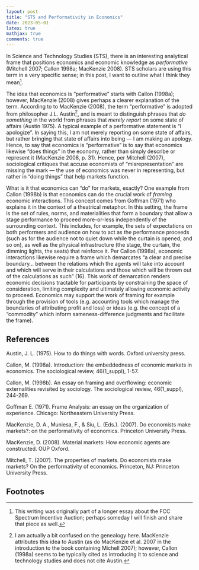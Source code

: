 ```yaml
---
layout: post 
title: "STS and Performativity in Economics" 
date: 2023-05-01
latex: true 
mathjax: true
comments: true
---
```


In Science and Technology Studies (STS), there is an interesting analytical frame that positions economics and economic knowledge as *performative* (Mitchell 2007; Callon 1998a; MacKenzie 2008). STS scholars are using this term in a very specific sense; in this post, I want to outline what I think they mean[^1]. 

The idea that economics is “performative” starts with Callon (1998a); however, MacKenzie (2008) gives perhaps a clearer explanation of the term. According to to MacKenzie (2008), the term “performative” is adopted from philosopher J.L. Austin[^2], and is meant to distinguish phrases that *do something* in the world from phrases that *merely report* on some state of affairs (Austin 1975). A typical example of a performative statement is “I apologize”. In saying this, I am not merely reporting on some state of affairs, but rather bringing that state of affairs into being — I am making an apology. Hence, to say that economics is “performative” is to say that economics likewise “does things” in the economy, rather than simply describe or represent it (MacKenzie 2008, p. 31). Hence, per Mitchell (2007), sociological critiques that accuse economists of “misrepresentation” are missing the mark — the use of economics was never in representing, but rather in “doing things” that help markets function.

What is it that economics can “do” for markets, exactly? One example from Callon (1998b) is that economics can do the crucial work of *framing* economic interactions. This concept comes from Goffman (1971) who explains it in the context of a theatrical metaphor. In this setting, the frame is the set of rules, norms, and materialities that form a boundary that allow a stage performance to proceed more-or-less independently of the surrounding context. This includes, for example, the sets of expectations on both performers and audience on how to act as the performance proceeds (such as for the audience not to quiet down while the curtain is opened, and so on), as well as the physical infrastructure (the stage, the curtain, the dimming lights, the seats) that reinforce it. Per Callon (1998a), economic interactions likewise require a frame which demarcates “a clear and precise boundary… between the relations which the agents will take into account and which will serve in their calculations and those which will be thrown out of the calculations as such” (16). This work of demarcation renders economic decisions tractable for participants by constraining the space of consideration, limiting complexity and ultimately allowing economic activity to proceed. Economics may support the work of framing for example through the provision of tools (e.g. accounting tools which manage the boundaries of attributing profit and loss) or ideas (e.g. the concept of a “commodity” which inform sameness-difference judgments and facilitate the frame). 

## References

Austin, J. L. (1975). How to do things with words. Oxford university press.

Callon, M. (1998a). Introduction: the embeddedness of economic markets in economics. The sociological review, 46(1_suppl), 1-57.

Callon, M. (1998b). An essay on framing and overflowing: economic externalities revisited by sociology. The sociological review, 46(1_suppl), 244-269.

Goffman E. (1971). Frame Analysis: an essay on the organization of experience. Chicago: Northeastern University Press. 

MacKenzie, D. A., Muniesa, F., & Siu, L. (Eds.). (2007). Do economists make markets?: on the performativity of economics. Princeton University Press.

MacKenzie, D. (2008). Material markets: How economic agents are constructed. OUP Oxford.

Mitchell, T. (2007). The properties of markets. Do economists make markets? On the performativity of economics. Princeton, NJ: Princeton University Press.

## Footnotes

[^1]: This writing was originally part of a longer essay about the FCC Spectrum Incentive Auction; perhaps someday I will finish and share that piece as well. 

[^2]: I am actually a bit confused on the genealogy here. MacKenzie attributes this idea to Austin (as do MacKenzie et al. 2007 in the introduction to the book containing Michell 2007); however, Callon (1998a) seems to be typically cited as introducing it to science and technology studies and does not cite Austin.

